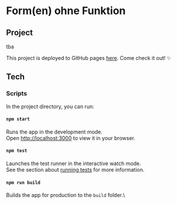 # Form(en) ohne Funktion

## Project

tba

This project is deployed to GitHub pages [here](https://jandriescher.github.io/formen-ohne-funktion/). Come check it out! ✨

## Tech

### Scripts

In the project directory, you can run:

#### `npm start`

Runs the app in the development mode.\
Open [http://localhost:3000](http://localhost:3000) to view it in your browser.

#### `npm test`

Launches the test runner in the interactive watch mode.\
See the section about [running tests](https://facebook.github.io/create-react-app/docs/running-tests) for more information.

#### `npm run build`

Builds the app for production to the `build` folder.\
